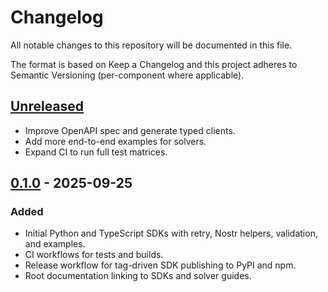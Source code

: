 # Changelog

All notable changes to this repository will be documented in this file.

The format is based on Keep a Changelog and this project adheres to Semantic Versioning (per-component where applicable).

## [Unreleased]
- Improve OpenAPI spec and generate typed clients.
- Add more end-to-end examples for solvers.
- Expand CI to run full test matrices.

## [0.1.0] - 2025-09-25
### Added
- Initial Python and TypeScript SDKs with retry, Nostr helpers, validation, and examples.
- CI workflows for tests and builds.
- Release workflow for tag-driven SDK publishing to PyPI and npm.
- Root documentation linking to SDKs and solver guides.

[Unreleased]: https://github.com/afeezaziz/arkrelay-gateway/compare/v0.1.0...HEAD
[0.1.0]: https://github.com/afeezaziz/arkrelay-gateway/releases/tag/v0.1.0
